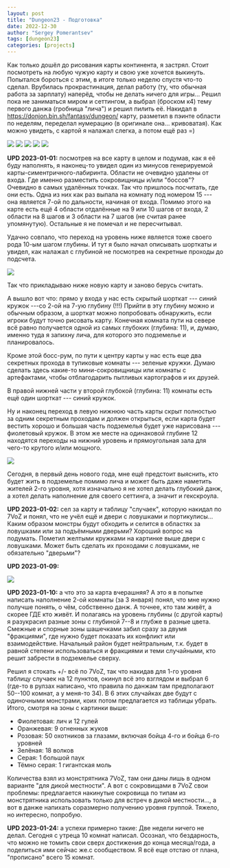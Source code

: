 ```yaml
---
layout: post
title: "Dungeon23 - Подготовка"
date: 2022-12-30
author: "Sergey Pomerantsev"
tags: [dungeon23]
categories: [projects]
---
```


Как только дошёл до рисования карты континента, я застрял. Стоит посмотреть на любую чужую карту и свою уже хочется выкинуть. Попытался бороться с этим, в итоге только неделю спустя что-то сделал. Врубилась прокрастинация, делал работу (ту, что обычная работа за зарплату) наперёд, чтобы не делать ничего для игры... Решил пока не заниматься миром и сеттингом, а выбрал (броском к4) тему первого данжа (гробница "лича") и решил пилить её. Накидал в https://donjon.bin.sh/fantasy/dungeon/ карту, разметил в пэинте области по неделям, переделал нумерацию (в оригинале она... кривоватая). Как можно увидеть, с картой я налажал слегка, а потом ещё раз =)

![](/assets/images/dungeon23/start/1.jpeg)
![](/assets/images/dungeon23/start/2.jpg)
![](/assets/images/dungeon23/start/3.jpg)
![](/assets/images/dungeon23/start/4.jpg)
![](/assets/images/dungeon23/start/5.png)

**UPD 2023-01-01:** посмотрев на все карту в целом и подумав, как я её буду наполнять, я наконец-то увидел один из минусов генерируемой карты-симентричного-лабиринта. Области не очевидно удалены от входа. Где именно разместить сокровищницы и/или "боссов"? Очевидно в самых удалённых точках. Так что пришлось посчитать, где они есть. Одна из них как раз выпала на комнату под номером 15 --- она является 7-ой по дальности, начиная от входа. Помимо этого на карте есть ещё 4 области отдалённые на 9 или 10 шагов от входа, 2 области на 8 шагов и 3 области на 7 шагов (не считая ранее упомянутую). Остальные я не помечал и не пересчитывал.

Удачно совпало, что переход на уровень ниже является тоже своего рода 10-ым шагом глубины. И тут я было начал описывать шорткаты и увидел, как налажал с глубиной не посмотрев на секретные проходы до подсчета.

![](/assets/images/dungeon23/start/6.png)

Так что прикладываю ниже новую карту и заново берусь считать.

А вышло вот что: прямо у входа у нас есть скрытый шорткат --- синий кружок ---со 2-ой на 7-ую глубину (!!!) Прийти в эту глубину можно и обычным образом, а шорткат можно попробовать обнаружить, если игроки будут точно рисовать карту. Конечная комната пути на севере всё равно получается одной из самых глубоких (глубина: 11), и, думаю, именно туда я запихну лича, для которого это подземелье и планировалось.

Кроме этой босс-рум, по пути к центру карты у нас есть еще два секретных прохода в тупиковые комнаты --- зеленые кружки. Думаю сделать здесь какие-то мини-сокровищницы или комнаты с артефактами, чтобы отблагодарить пытливых картографов и их друзей.

В правой нижней части у второй глубокой (глубина: 11) комнаты есть ещё один шорткат --- синий кружок.

Ну и наконец переход в левую нижнюю часть карты скрыт полностью за одним секретным проходам и должен открыться, если карта будет вестить хорошо и большая часть подземелья будет уже нарисована --- фиолетовый кружок. В этом же месте на одинаковой глубине 12 находятся переходы на нижний уровень и прямоугольная зала для чего-то крутого и/или мощного.

![](/assets/images/dungeon23/start/7.png)

Сегодня, в первый день нового года, мне ещё предстоит выяснить, кто будет жить в подземелье помимо лича и может быть даже наметить жителей 2-го уровня, хотя изначально я не хотел делать глубокий данж, а хотел делать наполнение для своего сеттинга, а значит и гекскроула.

**UPD 2023-01-02:** сел за карту и таблицу "случаек", которую накидал по 7VoZ и понял, что не учёл ещё и двери с ловушками и портикулисы... Каким образом монстры будут обходить и селится в областях за ловушками или за подъёмными дверьми? Хороший вопрос на подумать. Пометил желтыми кружками на картинке выше двери с ловушками. Может быть сделать их проходами с ловушками, не обязательно "дверьми"?

**UPD 2023-01-09:**

![](/assets/images/dungeon23/start/8.png)

**UPD 2023-01-10:** а что это за карта вчерашняя? А это я в попытке написать наполнение 2-ой комнаты (за 3 января) понял, что мне нужно получше понять, о чём, собственно данж. А точнее, кто там живёт, а скорее ГДЕ кто живёт. И полагаясь на уровень глубины (с другой карты) я разукрасил разные зоны с глубиной 7--8 и глубже в разные цвета. Смежные и спорные зоны шашечками забил сразу за двумя "фракциями", где нужно будет показать их конфликт или взаимодействие. Начальный район будет нейтральным, т.к. будет в равной степени использоваться и фракциями и теми случайными, кто решит забрести в подземелье сверху.

Решил я стокать +/- всё по 7VoZ, так что накидав для 1-го уровня таблицу случаек на 12 пунктов, окинул всё это взглядом и выбрал 6 (где-то в рулзах написано, что правила по данжам там предполагают 50--100 комнат, а у меня-то 34). В 6 этих случайках две будут с одиночными монстрами, коих потом предлагается из таблицы убрать. Итого, смотря на зоны с картинки выше:

- Фиолетовая: лич и 12 гулей
- Оранжевая: 9 огненных жуков
- Розовая: 50 охотников за глазами, включая бойца 4-го и бойца 6-го уровней
- Зелёная: 18 волков
- Серая: 1 большой паук
- Тёмно серая: 1 гигантская моль

Количества взял из монстрятника 7VoZ, там они даны лишь в одном варианте "для дикой местности". А вот с сокровищами в 7VoZ свои проблемы: предлагается накинутые сокровища по типам из монстрятника использовать только для встреч в дикой местности..., а вот в данже напихать соразмерно получению уровня группой. Тяжело, но интересно, попробую.

**UPD 2023-01-24:** а успехи примерно такие: Две недели ничего не делал. Сегодня с утреца 10 комнат написал. Осознал, что бездарность, что можно не томить свои сверх достижения до конца месяца/года, а поделиться ими сейчас же.с сообществом. Я всё еще отстаю от плана, "прописано" всего 15 комнат.
